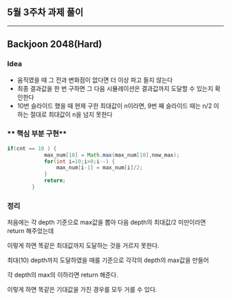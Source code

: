 ## 5월 3주차 과제 풀이
---
## Backjoon 2048(Hard)
### **Idea**
* 움직였을 때 그 전과 변화점이 없다면 더 이상 파고 들지 않는다
* 최종 결과값을 한 번 구하면 그 다음 시뮬레이션은 결과값까지 도달할 수 있는지 확인한다
* 10번 슬라이드 했을 때 현재 구한 최대값이 n이라면, 9번 째 슬라이드 때는 n/2 이하는 절대로 최대값이 n을 넘지 못한다 


### ** 핵심 부분 구현**
```java
if(cnt == 10 ) {
			max_num[10] = Math.max(max_num[10],now_max);
			for(int i=10;i>0;i--) {
				max_num[i-1] = max_num[i]/2;
			}
			return;
		}


```

### 정리
처음에는 각 depth 기준으로 max값을 뽑아 다음 depth의 최대값/2 미만이라면 return 해주었는데

이렇게 하면 똑같은 최대값까지 도달하는 것을 거르지 못한다.

최대(10) depth까지 도달하였을 때를 기준으로 각각의 depth의 max값을 만들어

각 depth의 max의 이하라면 return 해준다.

이렇게 하면 똑같은 기대값을 가진 경우를 모두 거를 수 있다.

